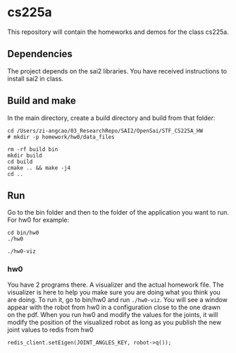 # cs225a
This repository will contain the homeworks and demos for the class cs225a.

## Dependencies
The project depends on the sai2 libraries. You have received instructions to install sai2 in class.

## Build and make
In the main directory, create a build directory and build from that folder:
```Shell
cd /Users/zi-angcao/03_ResearchRepo/SAI2/OpenSai/STF_CS225A_HW
# mkdir -p homework/hw0/data_files

rm -rf build bin
mkdir build
cd build
cmake .. && make -j4
cd ..
```

## Run
Go to the bin folder and then to the folder of the application you want to run.
For hw0 for example:
```Shell
cd bin/hw0
./hw0

./hw0-viz
```

### hw0
You have 2 programs there. A visualizer and the actual homework file.
The visualizer is here to help you make sure you are doing what you think you are doing.
To run it, go to bin/hw0 and run `./hw0-viz`. You will see a window appear with the robot from hw0 in a configuration close to the one drawn on the pdf.
When you run hw0 and modify the values for the joints, it will modify the position of the visualized robot as long as you publish the new joint values to redis from hw0
```Shell
redis_client.setEigen(JOINT_ANGLES_KEY, robot->q());
```
